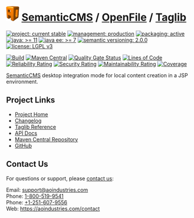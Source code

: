 # [<img src="ao-logo.png" alt="AO Logo" width="35" height="40">](https://github.com/ao-apps) [SemanticCMS](https://github.com/ao-apps/semanticcms) / [OpenFile](https://github.com/ao-apps/semanticcms-openfile) / [Taglib](https://github.com/ao-apps/semanticcms-openfile-taglib)

[![project: current stable](https://semanticcms.com/ao-badges/project-current-stable.svg)](https://aoindustries.com/life-cycle#project-current-stable)
[![management: production](https://semanticcms.com/ao-badges/management-production.svg)](https://aoindustries.com/life-cycle#management-production)
[![packaging: active](https://semanticcms.com/ao-badges/packaging-active.svg)](https://aoindustries.com/life-cycle#packaging-active)  
[![java: &gt;= 11](https://semanticcms.com/ao-badges/java-11.svg)](https://docs.oracle.com/en/java/javase/11/)
[![java ee: &gt;= 7](https://semanticcms.com/ao-badges/javaee-7.svg)](https://docs.oracle.com/javaee/7/)
[![semantic versioning: 2.0.0](https://semanticcms.com/ao-badges/semver-2.0.0.svg)](http://semver.org/spec/v2.0.0.html)
[![license: LGPL v3](https://semanticcms.com/ao-badges/license-lgpl-3.0.svg)](https://www.gnu.org/licenses/lgpl-3.0)

[![Build](https://github.com/ao-apps/semanticcms-openfile-taglib/workflows/Build/badge.svg?branch=1.x)](https://github.com/ao-apps/semanticcms-openfile-taglib/actions?query=workflow%3ABuild)
[![Maven Central](https://maven-badges.herokuapp.com/maven-central/com.semanticcms/semanticcms-openfile-taglib/badge.svg)](https://maven-badges.herokuapp.com/maven-central/com.semanticcms/semanticcms-openfile-taglib)
[![Quality Gate Status](https://sonarcloud.io/api/project_badges/measure?branch=1.x&project=com.semanticcms%3Asemanticcms-openfile-taglib&metric=alert_status)](https://sonarcloud.io/dashboard?branch=1.x&id=com.semanticcms%3Asemanticcms-openfile-taglib)
[![Lines of Code](https://sonarcloud.io/api/project_badges/measure?branch=1.x&project=com.semanticcms%3Asemanticcms-openfile-taglib&metric=ncloc)](https://sonarcloud.io/component_measures?branch=1.x&id=com.semanticcms%3Asemanticcms-openfile-taglib&metric=ncloc)  
[![Reliability Rating](https://sonarcloud.io/api/project_badges/measure?branch=1.x&project=com.semanticcms%3Asemanticcms-openfile-taglib&metric=reliability_rating)](https://sonarcloud.io/component_measures?branch=1.x&id=com.semanticcms%3Asemanticcms-openfile-taglib&metric=Reliability)
[![Security Rating](https://sonarcloud.io/api/project_badges/measure?branch=1.x&project=com.semanticcms%3Asemanticcms-openfile-taglib&metric=security_rating)](https://sonarcloud.io/component_measures?branch=1.x&id=com.semanticcms%3Asemanticcms-openfile-taglib&metric=Security)
[![Maintainability Rating](https://sonarcloud.io/api/project_badges/measure?branch=1.x&project=com.semanticcms%3Asemanticcms-openfile-taglib&metric=sqale_rating)](https://sonarcloud.io/component_measures?branch=1.x&id=com.semanticcms%3Asemanticcms-openfile-taglib&metric=Maintainability)
[![Coverage](https://sonarcloud.io/api/project_badges/measure?branch=1.x&project=com.semanticcms%3Asemanticcms-openfile-taglib&metric=coverage)](https://sonarcloud.io/component_measures?branch=1.x&id=com.semanticcms%3Asemanticcms-openfile-taglib&metric=Coverage)

[SemanticCMS](https://github.com/ao-apps/semanticcms) desktop integration mode for local content creation in a JSP environment.

## Project Links
* [Project Home](https://semanticcms.com/openfile/taglib/)
* [Changelog](https://semanticcms.com/openfile/taglib/changelog)
* [Taglib Reference](https://semanticcms.com/openfile/taglib/semanticcms-openfile.tld/)
* [API Docs](https://semanticcms.com/openfile/taglib/apidocs/)
* [Maven Central Repository](https://central.sonatype.com/artifact/com.semanticcms/semanticcms-openfile-taglib)
* [GitHub](https://github.com/ao-apps/semanticcms-openfile-taglib)

## Contact Us
For questions or support, please [contact us](https://aoindustries.com/contact):

Email: [support@aoindustries.com](mailto:support@aoindustries.com)  
Phone: [1-800-519-9541](tel:1-800-519-9541)  
Phone: [+1-251-607-9556](tel:+1-251-607-9556)  
Web: https://aoindustries.com/contact
